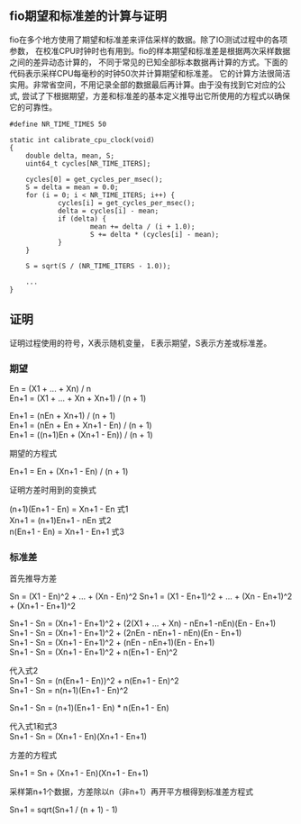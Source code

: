 ## fio期望和标准差的计算与证明

fio在多个地方使用了期望和标准差来评估采样的数据。除了IO测试过程中的各项参数，
在校准CPU时钟时也有用到。fio的样本期望和标准差是根据两次采样数据之间的差异动态计算的，
不同于常见的已知全部标本数据再计算的方式。下面的代码表示采样CPU每毫秒的时钟50次并计算期望和标准差。
它的计算方法很简洁实用。非常省空间，不用记录全部的数据最后再计算。由于没有找到它对应的公式,
尝试了下根据期望，方差和标准差的基本定义推导出它所使用的方程式以确保它的可靠性。

    #define NR_TIME_TIMES 50

    static int calibrate_cpu_clock(void)
    {
        double delta, mean, S;
        uint64_t cycles[NR_TIME_ITERS];

        cycles[0] = get_cycles_per_msec();
        S = delta = mean = 0.0;
        for (i = 0; i < NR_TIME_ITERS; i++) {
                cycles[i] = get_cycles_per_msec();
                delta = cycles[i] - mean;
                if (delta) {
                        mean += delta / (i + 1.0);
                        S += delta * (cycles[i] - mean);
                }
        }
        
        S = sqrt(S / (NR_TIME_ITERS - 1.0));

        ...
    }

## 证明

证明过程使用的符号，X表示随机变量， E表示期望，S表示方差或标准差。

### 期望

En = (X1 + ... + Xn) / n  
En+1 = (X1 + ... + Xn + Xn+1) / (n + 1)  

En+1 = (nEn + Xn+1) / (n + 1)  
En+1 = (nEn + En + Xn+1 - En) / (n + 1)  
En+1 = ((n+1)En + (Xn+1 - En)) / (n + 1) 

期望的方程式

En+1 = En + (Xn+1 - En) / (n + 1)

证明方差时用到的变换式  

(n+1)(En+1 - En) = Xn+1 - En    式1  
Xn+1 = (n+1)En+1 - nEn          式2  
n(En+1 - En) = Xn+1 - En+1      式3

### 标准差

首先推导方差

Sn = (X1 - En)^2 + ... + (Xn - En)^2
Sn+1 = (X1 - En+1)^2 + ... + (Xn - En+1)^2 + (Xn+1 - En+1)^2

Sn+1 - Sn = (Xn+1 - En+1)^2 + (2(X1 + ... + Xn) - nEn+1 -nEn)(En - En+1)  
Sn+1 - Sn = (Xn+1 - En+1)^2 + (2nEn - nEn+1 - nEn)(En - En+1)  
Sn+1 - Sn = (Xn+1 - En+1)^2 + (nEn - nEn+1)(En - En+1)  
Sn+1 - Sn = (Xn+1 - En+1)^2 + n(En+1 - En)^2  

代入式2  
Sn+1 - Sn = (n(En+1 - En))^2 + n(En+1 - En)^2  
Sn+1 - Sn = n(n+1)(En+1 - En)^2  

Sn+1 - Sn = (n+1)(En+1 - En) * n(En+1 - En)

代入式1和式3  
Sn+1 - Sn = (Xn+1 - En)(Xn+1 - En+1) 

方差的方程式

Sn+1 = Sn + (Xn+1 - En)(Xn+1 - En+1) 

采样第n+1个数据，方差除以n（非n+1）再开平方根得到标准差方程式

Sn+1 = sqrt(Sn+1 / (n + 1) - 1)